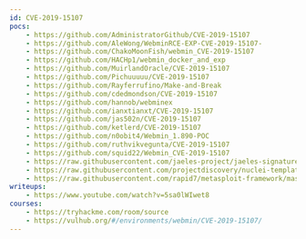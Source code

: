 ```yaml
---
id: CVE-2019-15107
pocs:
    - https://github.com/AdministratorGithub/CVE-2019-15107
    - https://github.com/AleWong/WebminRCE-EXP-CVE-2019-15107-
    - https://github.com/ChakoMoonFish/webmin_CVE-2019-15107
    - https://github.com/HACHp1/webmin_docker_and_exp
    - https://github.com/MuirlandOracle/CVE-2019-15107
    - https://github.com/Pichuuuuu/CVE-2019-15107
    - https://github.com/Rayferrufino/Make-and-Break
    - https://github.com/cdedmondson/CVE-2019-15107
    - https://github.com/hannob/webminex
    - https://github.com/ianxtianxt/CVE-2019-15107
    - https://github.com/jas502n/CVE-2019-15107
    - https://github.com/ketlerd/CVE-2019-15107
    - https://github.com/n0obit4/Webmin_1.890-POC
    - https://github.com/ruthvikvegunta/CVE-2019-15107
    - https://github.com/squid22/Webmin_CVE-2019-15107
    - https://raw.githubusercontent.com/jaeles-project/jaeles-signatures/master/cves/webmin-rce-cve-2019-15107.yaml
    - https://raw.githubusercontent.com/projectdiscovery/nuclei-templates/master/cves/CVE-2019-15107.yaml
    - https://raw.githubusercontent.com/rapid7/metasploit-framework/master/modules/exploits/linux/http/webmin_backdoor.rb
writeups:
    - https://www.youtube.com/watch?v=5sa0lWIwet8
courses:
    - https://tryhackme.com/room/source
    - https://vulhub.org/#/environments/webmin/CVE-2019-15107/
---
```

